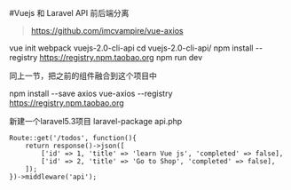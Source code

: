 #Vuejs 和 Laravel API 前后端分离

>https://github.com/imcvampire/vue-axios

vue init webpack vuejs-2.0-cli-api
cd vuejs-2.0-cli-api/
npm install --registry https://registry.npm.taobao.org
npm run dev

同上一节，把之前的组件融合到这个项目中

npm install --save axios vue-axios --registry https://registry.npm.taobao.org

新建一个laravel5.3项目 laravel-package
api.php
```
Route::get('/todos', function(){
    return response()->json([
        ['id' => 1, 'title' => 'learn Vue js', 'completed' => false],
        ['id' => 2, 'title' => 'Go to Shop', 'completed' => false],
    ]);
})->middleware('api');
```

